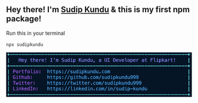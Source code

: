 ## Hey there! I'm [Sudip Kundu](https://www.sudipkundu.com) & this is my first npm package!

Run this in your terminal

```
npx sudipkundu
```

![](showcase.png)